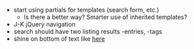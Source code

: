 - start using partials for templates (search form, etc.)
	- Is there a better way? Smarter use of inherited templates?
- J-K jQuery navigation
- search should have two listing results -entries, -tags
- shine on bottom of text like [here](http://www.realmacsoftware.com/littlesnapper/)
